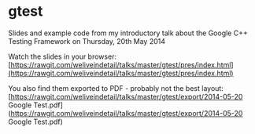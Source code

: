 gtest
=====

Slides and example code from my introductory talk about the Google C++ Testing Framework on Thursday, 20th May 2014

Watch the slides in your browser: [https://rawgit.com/weliveindetail/talks/master/gtest/pres/index.html](https://rawgit.com/weliveindetail/talks/master/gtest/pres/index.html)

You also find them exported to PDF - probably not the best layout:
[https://rawgit.com/weliveindetail/talks/master/gtest/export/2014-05-20 Google Test.pdf](https://rawgit.com/weliveindetail/talks/master/gtest/export/2014-05-20 Google Test.pdf)
